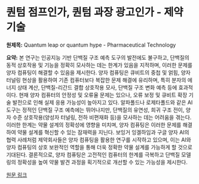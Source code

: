 # 퀀텀 점프인가, 퀀텀 과장 광고인가 - 제약 기술

**원제목:** Quantum leap or quantum hype - Pharmaceutical Technology

**요약:** 본 연구는 인공지능 기반 단백질 구조 예측 도구의 발전에도 불구하고, 단백질의 동적 상호작용 및 기능을 정확히 모사하는 데는 한계가 있음을 지적하며, 이러한 문제를 양자 컴퓨팅이 해결할 수 있음을 제시한다. 양자 컴퓨팅은 큐비트의 중첩 및 얽힘, 양자 터널링 현상을 활용하여 기존 컴퓨터보다 복잡한 문제 해결에 유리하며, 특히 분자의 에너지 상태 계산, 단백질-리간드 결합 상호작용 모사, 단백질 구조 변화 예측 등에 효과적이다.  현재 양자 컴퓨터의 안정성 및 오류율 문제는 있으나, 오류 보정 및 큐비트 확장 기술 발전으로 인해 실제 응용 가능성이 높아지고 있다.  알파폴드나 로제타폴드와 같은 AI 도구는 정적인 단백질 구조 예측에는 뛰어나지만,  단백질의 유연성, 희귀 구조 전이, 양자 수준 상호작용(양성자 터널링, 전하 비편재화 등)을 모사하는 데는 어려움을 겪는다.  이러한 한계는 약물 설계의 정확성에 영향을 미치며,  양자 컴퓨팅은 이러한 문제를 해결하여 약물 설계를 혁신할 수 있는 잠재력을 지닌다.  보잉거 잉겔하임과 구글 양자 AI의 협력 사례처럼 제약회사들은 양자 컴퓨팅을 활용한 연구를 시작하고 있으며,  이는 AI와 양자 컴퓨팅의 상호 보완적인 역할을 통해 더욱 정확한 약물 설계를 가능하게 할 것으로 기대된다.  결론적으로, 양자 컴퓨팅은 고전적인 컴퓨터의 한계를 극복하고 단백질 모델링의 정확성을 높여 약물 발견 과정을 획기적으로 개선할 수 있는 가능성을 제시한다.

[원문 링크](https://www.pharmaceutical-technology.com/analyst-comment/quantum-leap-or-quantum-hype/)
